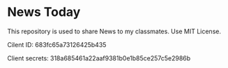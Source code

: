 # News Today

This repository is used to share News to my classmates. Use MIT License.

Cilent ID:      683fc65a73126425b435

Client secrets: 318a685461a22aaf9381b0e1b85ce257c5e2986b
